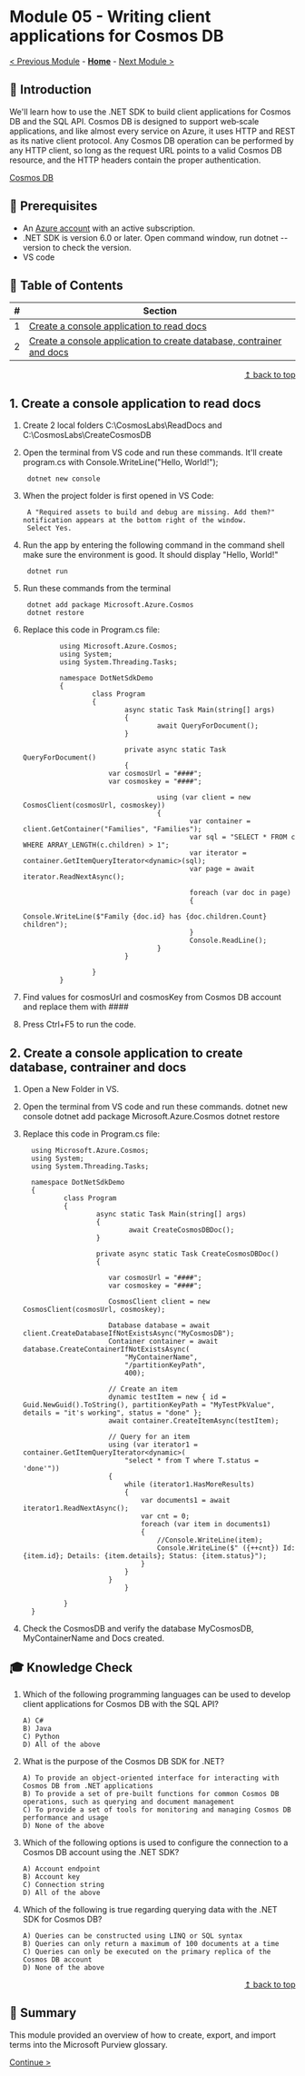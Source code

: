 # Module 05 - Writing client applications for Cosmos DB

[< Previous Module](../modules/module04.md) - **[Home](../README.md)** - [Next Module >](../modules/module05.md)

## :loudspeaker: Introduction


We'll learn how to use the .NET SDK to build client applications for Cosmos DB and the SQL API. Cosmos DB is designed to support web‑scale applications, and like almost every service on Azure, it uses HTTP and REST as its native client protocol. Any Cosmos DB operation can be performed by any HTTP client, so long as the request URL points to a valid Cosmos DB resource, and the HTTP headers contain the proper authentication.

[Cosmos DB](https://azure.microsoft.com/services/cosmos-db/)

## :thinking: Prerequisites

* An [Azure account](https://azure.microsoft.com/free/) with an active subscription.
* .NET SDK is version 6.0 or later. Open command window, run dotnet --version to check the version.
* VS code


## :bookmark_tabs: Table of Contents

| #  | Section  
| --- | ---  
| 1 | [Create a console application to read docs](#1-Create-a-console-application-to-read-docs)  
| 2 | [Create a console application to create database, contrainer and docs](#2-Create-a-console-application-to-create-database-contrainer-and-docs)  

<div align="right"><a href="#module-04---glossary">↥ back to top</a></div>

## 1. Create a console application to read docs

1. Create 2 local folders C:\CosmosLabs\ReadDocs and C:\CosmosLabs\CreateCosmosDB
2. Open the terminal from VS code and run these commands. It'll create program.cs with 
   Console.WriteLine("Hello, World!");

        dotnet new console

3. When the project folder is first opened in VS Code:

        A "Required assets to build and debug are missing. Add them?" notification appears at the bottom right of the window.
        Select Yes.
                
4. Run the app by entering the following command in the command shell make sure the environment is good. It should display "Hello, World!"         

        dotnet run

5. Run these commands from the terminal 

        dotnet add package Microsoft.Azure.Cosmos
        dotnet restore
        
6. Replace this code in Program.cs file:

                using Microsoft.Azure.Cosmos;
                using System;
                using System.Threading.Tasks;

                namespace DotNetSdkDemo
                {
                        class Program
                        {
                                async static Task Main(string[] args)
                                {
                                        await QueryForDocument();
                                }

                                private async static Task QueryForDocument()
                                {
                            var cosmosUrl = "####";
                            var cosmoskey = "####";

                                        using (var client = new CosmosClient(cosmosUrl, cosmoskey))
                                        {
                                                var container = client.GetContainer("Families", "Families");
                                                var sql = "SELECT * FROM c WHERE ARRAY_LENGTH(c.children) > 1";
                                                var iterator = container.GetItemQueryIterator<dynamic>(sql);
                                                var page = await iterator.ReadNextAsync();

                                                foreach (var doc in page)
                                                {
                                                        Console.WriteLine($"Family {doc.id} has {doc.children.Count} children");
                                                }
                                                Console.ReadLine();
                                        }
                                }

                        }
                }

3. Find values for cosmosUrl and cosmosKey from Cosmos DB account and replace them with ####

4. Press Ctrl+F5 to run the code.

## 2. Create a console application to create database, contrainer and docs

1. Open a New Folder in VS.

2. Open the terminal from VS code and run these commands. 
        dotnet new console
        dotnet add package Microsoft.Azure.Cosmos
        dotnet restore

3. Replace this code in Program.cs file:

         using Microsoft.Azure.Cosmos;
         using System;
         using System.Threading.Tasks;

         namespace DotNetSdkDemo
         {
                 class Program
                 {
                         async static Task Main(string[] args)
                         {
                                 await CreateCosmosDBDoc();
                         }

                         private async static Task CreateCosmosDBDoc()
                         {
                          
                            var cosmosUrl = "####";
                            var cosmoskey = "####";
                            
                            CosmosClient client = new CosmosClient(cosmosUrl, cosmoskey);
                            
                            Database database = await client.CreateDatabaseIfNotExistsAsync("MyCosmosDB");
                            Container container = await database.CreateContainerIfNotExistsAsync(
                                "MyContainerName",
                                "/partitionKeyPath",
                                400);

                            // Create an item
                            dynamic testItem = new { id = Guid.NewGuid().ToString(), partitionKeyPath = "MyTestPkValue", details = "it's working", status = "done" };
                            await container.CreateItemAsync(testItem);

                            // Query for an item
                            using (var iterator1 = container.GetItemQueryIterator<dynamic>(
                                "select * from T where T.status = 'done'"))
                            {
                                while (iterator1.HasMoreResults)
                                {
                                    var documents1 = await iterator1.ReadNextAsync();
                                    var cnt = 0;
                                    foreach (var item in documents1)
                                    {
                                        //Console.WriteLine(item);
                                        Console.WriteLine($" ({++cnt}) Id: {item.id}; Details: {item.details}; Status: {item.status}");
                                    }
                                }
                            }
                                }

                 }
         }
         
         
4. Check the CosmosDB and verify the database MyCosmosDB, MyContainerName and Docs created.



## :mortar_board: Knowledge Check

1.	Which of the following programming languages can be used to develop client applications for Cosmos DB with the SQL API?

        A) C# 
        B) Java 
        C) Python 
        D) All of the above

2.	What is the purpose of the Cosmos DB SDK for .NET? 

        A) To provide an object-oriented interface for interacting with Cosmos DB from .NET applications 
        B) To provide a set of pre-built functions for common Cosmos DB operations, such as querying and document management 
        C) To provide a set of tools for monitoring and managing Cosmos DB performance and usage 
        D) None of the above

3.	Which of the following options is used to configure the connection to a Cosmos DB account using the .NET SDK? 

        A) Account endpoint 
        B) Account key 
        C) Connection string 
        D) All of the above

4.	Which of the following is true regarding querying data with the .NET SDK for Cosmos DB? 

        A) Queries can be constructed using LINQ or SQL syntax 
        B) Queries can only return a maximum of 100 documents at a time 
        C) Queries can only be executed on the primary replica of the Cosmos DB account 
        D) None of the above


<div align="right"><a href="#module-04---glossary">↥ back to top</a></div>

## :tada: Summary

This module provided an overview of how to create, export, and import terms into the Microsoft Purview glossary.

[Continue >](../modules/module06.md)
